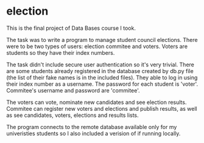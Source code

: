 # election
This is the final project of Data Bases course I took.

The task was to write a program to manage student council elections. 
There were to be two types of users: election commitee and voters. Voters are students so they have their index numbers.

The task didn't include secure user authentication so it's very trivial. There are some students already registered in the database created by db.py file (the list of their fake names is in the included files). They able to log in using their index number as a username. The password for each student is 'voter'. Commitee's username and password are 'commitee'.

The voters can vote, nominate new candidates and see election results. Commitee can register new voters and elections and publish results, as well as see candidates, voters, elections and results lists.

The program connects to the remote database available only for my univeristies students so I also included a verision of if running locally.
